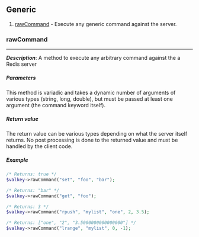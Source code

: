 ## Generic
1. [rawCommand](#rawcommand) - Execute any generic command against the server.

### rawCommand
-----
_**Description**_: A method to execute any arbitrary command against the a Redis server

##### *Parameters*
This method is variadic and takes a dynamic number of arguments of various types (string, long, double), but must be passed at least one argument (the command keyword itself).

##### *Return value*
The return value can be various types depending on what the server itself returns.   No post processing is done to the returned value and must be handled by the client code.

##### *Example*

```php
/* Returns: true */
$valkey->rawCommand("set", "foo", "bar");

/* Returns: "bar" */
$valkey->rawCommand("get", "foo");

/* Returns: 3 */
$valkey->rawCommand("rpush", "mylist", "one", 2, 3.5);

/* Returns: ["one", "2", "3.5000000000000000"] */
$valkey->rawCommand("lrange", "mylist", 0, -1);
```